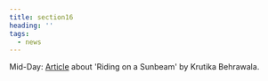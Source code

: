 ```yaml
---
title: section16
heading: ''
tags:
  - news
---
```

Mid-Day: [Article](https://www.mid-day.com/articles/new-documentary-takes-you-from-mumbai-to-nagaland-via-10-cities-on-boat-bike-and-bullock/17262179) about 'Riding on a Sunbeam' by Krutika Behrawala.
